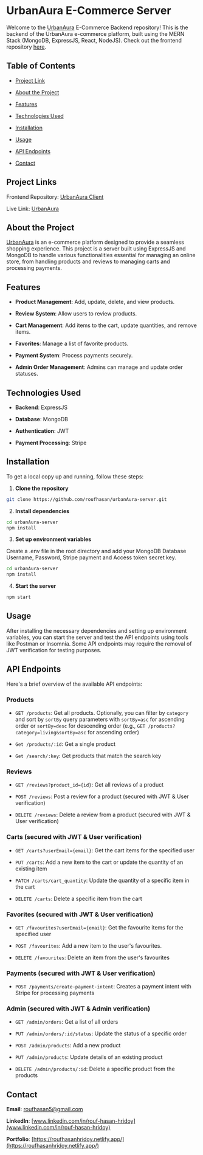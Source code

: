 # UrbanAura E-Commerce Server

Welcome to the [UrbanAura](https://urbanaurafurniture.web.app/) E-Commerce Backend repository! This is the backend of the UrbanAura e-commerce platform, built using the MERN Stack (MongoDB, ExpressJS, React, NodeJS). Check out the frontend repository [here](https://github.com/roufhasan/urbanAura-client).

## Table of Contents

- [Project Link](#project-links)

- [About the Project](#about-the-project)

- [Features](#features)

- [Technologies Used](#technologies-used)

- [Installation](#installation)

- [Usage](#usage)

- [API Endpoints](#api-endpoints)

- [Contact](#contact)

## Project Links

Frontend Repository: [UrbanAura Client](https://github.com/roufhasan/urbanAura-client)

Live Link: [UrbanAura](https://urbanaurafurniture.web.app/)

## About the Project

[UrbanAura](https://urbanaurafurniture.web.app/) is an e-commerce platform designed to provide a seamless shopping experience. This project is a server built using ExpressJS and MongoDB to handle various functionalities essential for managing an online store, from handling products and reviews to managing carts and processing payments.

## Features

- **Product Management**: Add, update, delete, and view products.

- **Review System**: Allow users to review products.

- **Cart Management**: Add items to the cart, update quantities, and remove items.

- **Favorites**: Manage a list of favorite products.

- **Payment System**: Process payments securely.

- **Admin Order Management**: Admins can manage and update order statuses.

## Technologies Used

- **Backend**: ExpressJS

- **Database**: MongoDB

- **Authentication**: JWT

- **Payment Processing**: Stripe

## Installation

To get a local copy up and running, follow these steps:

1. **Clone the repository**

```sh
git clone https://github.com/roufhasan/urbanAura-server.git
```

2. **Install dependencies**

```sh
cd urbanAura-server
npm install
```

3. **Set up environment variables**

Create a .env file in the root directory and add your MongoDB Database Username, Password, Stripe payment and Access token secret key.

```sh
cd urbanAura-server
npm install
```

4. **Start the server**

```sh
npm start
```

## Usage

After installing the necessary dependencies and setting up environment variables, you can start the server and test the API endpoints using tools like Postman or Insomnia. Some API endpoints may require the removal of JWT verification for testing purposes.

## API Endpoints

Here's a brief overview of the available API endpoints:

### Products

- `GET /products`: Get all products. Optionally, you can filter by `category` and sort by `sortBy` query parameters with `sortBy=asc` for ascending order or `sortBy=desc` for descending order (e.g., `GET /products?category=living&sortBy=asc` for ascending order)

- `Get /products/:id`: Get a single product

- `Get /search/:key`: Get products that match the search key

### Reviews

- `GET /reviews?product_id={id}`: Get all reviews of a product

- `POST /reviews`: Post a review for a product (secured with JWT & User verification)

- `DELETE /reviews`: Delete a review from a product (secured with JWT & User verification)

### Carts (secured with JWT & User verification)

- `GET /carts?userEmail={email}`: Get the cart items for the specified user

- `PUT /carts`: Add a new item to the cart or update the quantity of an existing item

- `PATCH /carts/cart_quantity`: Update the quantity of a specific item in the cart

- `DELETE /carts`: Delete a specific item from the cart

### Favorites (secured with JWT & User verification)

- `GET /favourites?userEmail={email}`: Get the favourite items for the specified user

- `POST /favourites`: Add a new item to the user's favourites.

- `DELETE /favourites`: Delete an item from the user's favourites

### Payments (secured with JWT & User verification)

- `POST /payments/create-payment-intent`: Creates a payment intent with Stripe for processing payments

### Admin (secured with JWT & Admin verification)

- `GET /admin/orders`: Get a list of all orders

- `PUT /admin/orders/:id/status`: Update the status of a specific order

- `POST /admin/products`: Add a new product

- `PUT /admin/products`: Update details of an existing product

- `DELETE /admin/products/:id`: Delete a specific product from the products

## Contact

**Email**: [roufhasan5@gmail.com](mailto:roufhasan5@gmail.com)

**LinkedIn**: [www.linkedin.com/in/rouf-hasan-hridoy](www.linkedin.com/in/rouf-hasan-hridoy)

**Portfolio**: [https://roufhasanhridoy.netlify.app/](https://roufhasanhridoy.netlify.app/)
